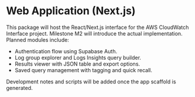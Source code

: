 # Web Application (Next.js)

This package will host the React/Next.js interface for the AWS CloudWatch Interface project. Milestone M2 will introduce the actual implementation. Planned modules include:

- Authentication flow using Supabase Auth.
- Log group explorer and Logs Insights query builder.
- Results viewer with JSON table and export options.
- Saved query management with tagging and quick recall.

Development notes and scripts will be added once the app scaffold is generated.
